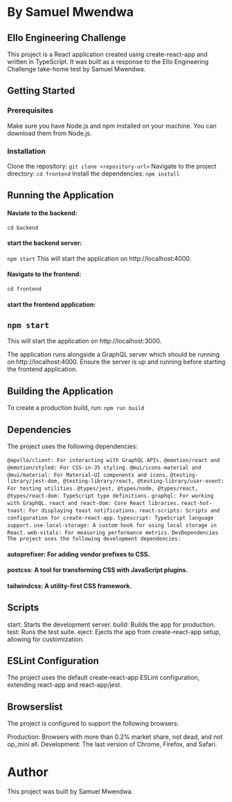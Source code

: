 # By Samuel Mwendwa
## Ello Engineering Challenge
This project is a React application created using create-react-app and written in TypeScript. It was built as a response to the Ello Engineering Challenge take-home test by Samuel Mwendwa.

## Getting Started
### Prerequisites
Make sure you have Node.js and npm installed on your machine. You can download them from Node.js.

### Installation
Clone the repository:
`git clone <repository-url>`
Navigate to the project directory:
`cd frontend`
Install the dependencies:
`npm install`

## Running the Application
#### Naviate to the backend:
`cd backend`
#### start the backend server: 
`npm start`
This will start the application on http://localhost:4000.
#### Navigate to the frontend:
`cd frontend`
#### start the frontend application:
## `npm start`
This will start the application on http://localhost:3000.

The application runs alongside a GraphQL server which should be running on http://localhost:4000. Ensure the server is up and running before starting the frontend application.

## Building the Application
To create a production build, run:
`npm run build`
## Dependencies
The project uses the following dependencies:

`@apollo/client: For interacting with GraphQL APIs.`
`@emotion/react and @emotion/styled: For CSS-in-JS styling.`
`@mui/icons-material and @mui/material: For Material-UI components and icons.`
`@testing-library/jest-dom, @testing-library/react, @testing-library/user-event: For testing utilities.`
`@types/jest, @types/node, @types/react, @types/react-dom: TypeScript type definitions.`
`graphql: For working with GraphQL.`
`react and react-dom: Core React libraries.`
`react-hot-toast: For displaying toast notifications.`
`react-scripts: Scripts and configuration for create-react-app.`
`typescript: TypeScript language support.`
`use-local-storage: A custom hook for using local storage in React.`
`web-vitals: For measuring performance metrics.`
`DevDependencies`
`The project uses the following development dependencies:`

#### autoprefixer: For adding vendor prefixes to CSS.
#### postcss: A tool for transforming CSS with JavaScript plugins.
#### tailwindcss: A utility-first CSS framework.

## Scripts
start: Starts the development server.
build: Builds the app for production.
test: Runs the test suite.
eject: Ejects the app from create-react-app setup, allowing for customization.


## ESLint Configuration
The project uses the default create-react-app ESLint configuration, extending react-app and react-app/jest.

## Browserslist
The project is configured to support the following browsers:

Production: Browsers with more than 0.2% market share, not dead, and not op_mini all.
Development: The last version of Chrome, Firefox, and Safari.
# Author
This project was built by Samuel Mwendwa.
